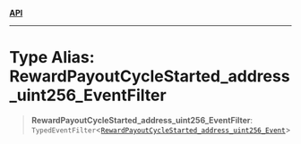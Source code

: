 [**API**](../../../README.md)

***

# Type Alias: RewardPayoutCycleStarted\_address\_uint256\_EventFilter

> **RewardPayoutCycleStarted\_address\_uint256\_EventFilter**: `TypedEventFilter`\<[`RewardPayoutCycleStarted_address_uint256_Event`](RewardPayoutCycleStarted_address_uint256_Event.md)\>
